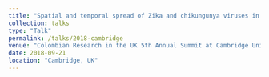 ```yaml
---
title: "Spatial and temporal spread of Zika and chikungunya viruses in Colombia, a gravity-model based approach"
collection: talks
type: "Talk"
permalink: /talks/2018-cambridge
venue: "Colombian Research in the UK 5th Annual Summit at Cambridge University"
date: 2018-09-21
location: "Cambridge, UK"
---
```


